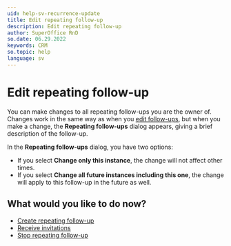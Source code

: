 ```yaml
---
uid: help-sv-recurrence-update
title: Edit repeating follow-up
description: Edit repeating follow-up
author: SuperOffice RnD
so.date: 06.29.2022
keywords: CRM
so.topic: help
language: sv
---
```


# Edit repeating follow-up

You can make changes to all repeating follow-ups you are the owner of. Changes work in the same way as when you [edit follow-ups][2], but when you make a change, the **Repeating follow-ups** dialog appears, giving a brief description of the follow-up.

In the **Repeating follow-ups** dialog, you have two options:

* If you select **Change only this instance**, the change will not affect other times.
* If you select **Change all future instances including this one**, the change will apply to this follow-up in the future as well.

## What would you like to do now?

* [Create repeating follow-up][3]
* [Receive invitations][4]
* [Stop repeating follow-up][5]

<!-- Referenced links -->
[2]: ../edit-follow-up.md
[3]: create.md
[4]: ../invitation/receive.md
[5]: stop.md

<!-- Referenced images -->

